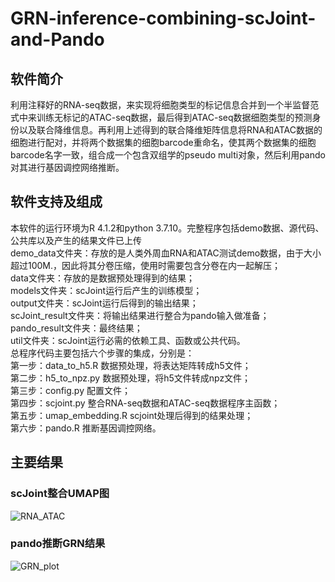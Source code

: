 # GRN-inference-combining-scJoint-and-Pando
## 软件简介
利用注释好的RNA-seq数据，来实现将细胞类型的标记信息合并到一个半监督范式中来训练无标记的ATAC-seq数据，最后得到ATAC-seq数据细胞类型的预测身份以及联合降维信息。再利用上述得到的联合降维矩阵信息将RNA和ATAC数据的细胞进行配对，并将两个数据集的细胞barcode重命名，使其两个数据集的细胞barcode名字一致，组合成一个包含双组学的pseudo multi对象，然后利用pando对其进行基因调控网络推断。
## 软件支持及组成
本软件的运行环境为R 4.1.2和python 3.7.10。完整程序包括demo数据、源代码、公共库以及产生的结果文件已上传  
demo_data文件夹：存放的是人类外周血RNA和ATAC测试demo数据，由于大小超过100M.，因此将其分卷压缩，使用时需要包含分卷在内一起解压；  
data文件夹：存放的是数据预处理得到的结果；  
models文件夹：scJoint运行后产生的训练模型；  
output文件夹：scJoint运行后得到的输出结果；  
scJoint_result文件夹：将输出结果进行整合为pando输入做准备；  
pando_result文件夹：最终结果；  
util文件夹：scJoint运行必需的依赖工具、函数或公共代码。  
总程序代码主要包括六个步骤的集成，分别是：  
第一步：data_to_h5.R 数据预处理，将表达矩阵转成h5文件；  
第二步：h5_to_npz.py 数据预处理，将h5文件转成npz文件；  
第三步：config.py 配置文件；  
第四步：scjoint.py 整合RNA-seq数据和ATAC-seq数据程序主函数；  
第五步：umap_embedding.R scjoint处理后得到的结果处理；  
第六步：pando.R 推断基因调控网络。  
## 主要结果
### scJoint整合UMAP图
![RNA_ATAC](https://github.com/tyc-1998/GRN-inference-combining-scJoint-and-Pando/assets/58178820/12924155-8e5c-4423-9964-3bf96412c7b8)
### pando推断GRN结果
![GRN_plot](https://github.com/tyc-1998/GRN-inference-combining-scJoint-and-Pando/assets/58178820/363a25bf-4e91-432f-a320-0b5ee2f2bb1b)

